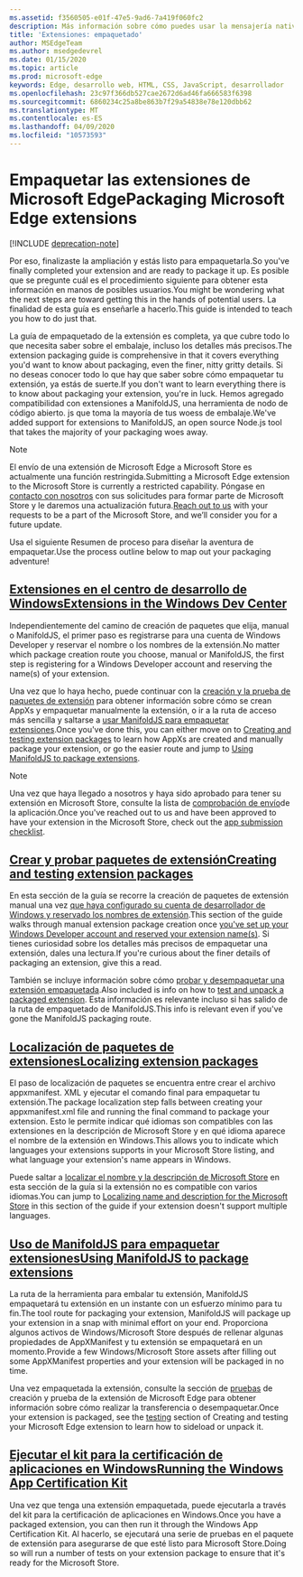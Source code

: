```yaml
---
ms.assetid: f3560505-e01f-47e5-9ad6-7a419f060fc2
description: Más información sobre cómo puedes usar la mensajería nativa para que tu extensión se comunique con una aplicación para UWP complementaria.
title: 'Extensiones: empaquetado'
author: MSEdgeTeam
ms.author: msedgedevrel
ms.date: 01/15/2020
ms.topic: article
ms.prod: microsoft-edge
keywords: Edge, desarrollo web, HTML, CSS, JavaScript, desarrollador
ms.openlocfilehash: 23c97f366db527cae2672d6ad46fa666583f6398
ms.sourcegitcommit: 6860234c25a8be863b7f29a54838e78e120dbb62
ms.translationtype: MT
ms.contentlocale: es-ES
ms.lasthandoff: 04/09/2020
ms.locfileid: "10573593"
---
```

# <span data-ttu-id="5d70b-104">Empaquetar las extensiones de Microsoft Edge</span><span class="sxs-lookup"><span data-stu-id="5d70b-104">Packaging Microsoft Edge extensions</span></span>  

[!INCLUDE [deprecation-note](../includes/deprecation-note.md)]  

<span data-ttu-id="5d70b-105">Por eso, finalizaste la ampliación y estás listo para empaquetarla.</span><span class="sxs-lookup"><span data-stu-id="5d70b-105">So you've finally completed your extension and are ready to package it up.</span></span> <span data-ttu-id="5d70b-106">Es posible que se pregunte cuál es el procedimiento siguiente para obtener esta información en manos de posibles usuarios.</span><span class="sxs-lookup"><span data-stu-id="5d70b-106">You might be wondering what the next steps are toward getting this in the hands of potential users.</span></span> <span data-ttu-id="5d70b-107">La finalidad de esta guía es enseñarle a hacerlo.</span><span class="sxs-lookup"><span data-stu-id="5d70b-107">This guide is intended to teach you how to do just that.</span></span>

<span data-ttu-id="5d70b-108">La guía de empaquetado de la extensión es completa, ya que cubre todo lo que necesita saber sobre el embalaje, incluso los detalles más precisos.</span><span class="sxs-lookup"><span data-stu-id="5d70b-108">The extension packaging guide is comprehensive in that it covers everything you'd want to know about packaging, even the finer, nitty gritty details.</span></span> <span data-ttu-id="5d70b-109">Si no deseas conocer todo lo que hay que saber sobre cómo empaquetar tu extensión, ya estás de suerte.</span><span class="sxs-lookup"><span data-stu-id="5d70b-109">If you don't want to learn everything there is to know about packaging your extension, you're in luck.</span></span> <span data-ttu-id="5d70b-110">Hemos agregado compatibilidad con extensiones a ManifoldJS, una herramienta de nodo de código abierto. js que toma la mayoría de tus woess de embalaje.</span><span class="sxs-lookup"><span data-stu-id="5d70b-110">We've added support for extensions to ManifoldJS, an open source Node.js tool that takes the majority of your packaging woes away.</span></span>

> [!NOTE]
> <span data-ttu-id="5d70b-111">El envío de una extensión de Microsoft Edge a Microsoft Store es actualmente una función restringida.</span><span class="sxs-lookup"><span data-stu-id="5d70b-111">Submitting a Microsoft Edge extension to the Microsoft Store is currently a restricted capability.</span></span> <span data-ttu-id="5d70b-112">Póngase en [contacto con nosotros](https://aka.ms/extension-request) con sus solicitudes para formar parte de Microsoft Store y le daremos una actualización futura.</span><span class="sxs-lookup"><span data-stu-id="5d70b-112">[Reach out to us](https://aka.ms/extension-request) with your requests to be a part of the Microsoft Store, and we’ll consider you for a future update.</span></span>


<span data-ttu-id="5d70b-113">Usa el siguiente Resumen de proceso para diseñar la aventura de empaquetar.</span><span class="sxs-lookup"><span data-stu-id="5d70b-113">Use the process outline below to map out your packaging adventure!</span></span>


## [<span data-ttu-id="5d70b-114">Extensiones en el centro de desarrollo de Windows</span><span class="sxs-lookup"><span data-stu-id="5d70b-114">Extensions in the Windows Dev Center</span></span>](./packaging/extensions-in-the-windows-dev-center.md)

<span data-ttu-id="5d70b-115">Independientemente del camino de creación de paquetes que elija, manual o ManifoldJS, el primer paso es registrarse para una cuenta de Windows Developer y reservar el nombre o los nombres de la extensión.</span><span class="sxs-lookup"><span data-stu-id="5d70b-115">No matter which package creation route you choose, manual or ManifoldJS, the first step is registering for a Windows Developer account and reserving the name(s) of your extension.</span></span>

<span data-ttu-id="5d70b-116">Una vez que lo haya hecho, puede continuar con la [creación y la prueba de paquetes de extensión](./packaging/creating-and-testing-extension-packages.md) para obtener información sobre cómo se crean AppXs y empaquetar manualmente la extensión, o ir a la ruta de acceso más sencilla y saltarse a [usar ManifoldJS para empaquetar extensiones](./packaging/using-ManifoldJS-to-package-extensions.md).</span><span class="sxs-lookup"><span data-stu-id="5d70b-116">Once you've done this, you can either move on to [Creating and testing extension packages](./packaging/creating-and-testing-extension-packages.md) to learn how AppXs are created and manually package your extension, or go the easier route and jump to [Using ManifoldJS to package extensions](./packaging/using-ManifoldJS-to-package-extensions.md).</span></span>

> [!NOTE]
> <span data-ttu-id="5d70b-117">Una vez que haya llegado a nosotros y haya sido aprobado para tener su extensión en Microsoft Store, consulte la lista de [comprobación de envío](https://docs.microsoft.com/windows/uwp/publish/app-submissions)de la aplicación.</span><span class="sxs-lookup"><span data-stu-id="5d70b-117">Once you've reached out to us and have been approved to have your extension in the Microsoft Store, check out the [app submission checklist](https://docs.microsoft.com/windows/uwp/publish/app-submissions).</span></span>


## [<span data-ttu-id="5d70b-118">Crear y probar paquetes de extensión</span><span class="sxs-lookup"><span data-stu-id="5d70b-118">Creating and testing extension packages</span></span>](./packaging/creating-and-testing-extension-packages.md)

<span data-ttu-id="5d70b-119">En esta sección de la guía se recorre la creación de paquetes de extensión manual una vez [que haya configurado su cuenta de desarrollador de Windows y reservado los nombres de extensión](./packaging/extensions-in-the-windows-Dev-Center.md).</span><span class="sxs-lookup"><span data-stu-id="5d70b-119">This section of the guide walks through manual extension package creation once [you've set up your Windows Developer account and reserved your extension name(s)](./packaging/extensions-in-the-windows-Dev-Center.md).</span></span> <span data-ttu-id="5d70b-120">Si tienes curiosidad sobre los detalles más precisos de empaquetar una extensión, dales una lectura.</span><span class="sxs-lookup"><span data-stu-id="5d70b-120">If you're curious about the finer details of packaging an extension, give this a read.</span></span>

<span data-ttu-id="5d70b-121">También se incluye información sobre cómo [probar y desempaquetar una extensión empaquetada](./packaging/creating-and-testing-extension-packages.md#testing-an-appx-package).</span><span class="sxs-lookup"><span data-stu-id="5d70b-121">Also included is info on how to [test and unpack a packaged extension](./packaging/creating-and-testing-extension-packages.md#testing-an-appx-package).</span></span> <span data-ttu-id="5d70b-122">Esta información es relevante incluso si has salido de la ruta de empaquetado de ManifoldJS.</span><span class="sxs-lookup"><span data-stu-id="5d70b-122">This info is relevant even if you've gone the ManifoldJS packaging route.</span></span>

## [<span data-ttu-id="5d70b-123">Localización de paquetes de extensiones</span><span class="sxs-lookup"><span data-stu-id="5d70b-123">Localizing extension packages</span></span>](./packaging/localizing-extension-packages.md)
<span data-ttu-id="5d70b-124">El paso de localización de paquetes se encuentra entre crear el archivo appxmanifest. XML y ejecutar el comando final para empaquetar tu extensión.</span><span class="sxs-lookup"><span data-stu-id="5d70b-124">The package localization step falls between creating your appxmanifest.xml file and running the final command to package your extension.</span></span>
<span data-ttu-id="5d70b-125">Esto le permite indicar qué idiomas son compatibles con las extensiones en la descripción de Microsoft Store y en qué idioma aparece el nombre de la extensión en Windows.</span><span class="sxs-lookup"><span data-stu-id="5d70b-125">This allows you to indicate which languages your extensions supports in your Microsoft Store listing, and what language your extension's name appears in Windows.</span></span>

<span data-ttu-id="5d70b-126">Puede saltar a [localizar el nombre y la descripción de Microsoft Store](./packaging/localizing-extension-packages.md#localizing-name-and-description-in-the-microsoft-store) en esta sección de la guía si la extensión no es compatible con varios idiomas.</span><span class="sxs-lookup"><span data-stu-id="5d70b-126">You can jump to [Localizing name and description for the Microsoft Store](./packaging/localizing-extension-packages.md#localizing-name-and-description-in-the-microsoft-store) in this section of the guide if your extension doesn't support multiple languages.</span></span>

## [<span data-ttu-id="5d70b-127">Uso de ManifoldJS para empaquetar extensiones</span><span class="sxs-lookup"><span data-stu-id="5d70b-127">Using ManifoldJS to package extensions</span></span>](./packaging/using-ManifoldJS-to-package-extensions.md)

<span data-ttu-id="5d70b-128">La ruta de la herramienta para embalar tu extensión, ManifoldJS empaquetará tu extensión en un instante con un esfuerzo mínimo para tu fin.</span><span class="sxs-lookup"><span data-stu-id="5d70b-128">The tool route for packaging your extension, ManifoldJS will package up your extension in a snap with minimal effort on your end.</span></span> <span data-ttu-id="5d70b-129">Proporciona algunos activos de Windows/Microsoft Store después de rellenar algunas propiedades de AppXManifest y tu extensión se empaquetará en un momento.</span><span class="sxs-lookup"><span data-stu-id="5d70b-129">Provide a few Windows/Microsoft Store assets after filling out some AppXManifest properties and your extension will be packaged in no time.</span></span>

<span data-ttu-id="5d70b-130">Una vez empaquetada la extensión, consulte la sección de [pruebas](./packaging/creating-and-testing-extension-packages.md#testing-an-appx-package) de creación y prueba de la extensión de Microsoft Edge para obtener información sobre cómo realizar la transferencia o desempaquetar.</span><span class="sxs-lookup"><span data-stu-id="5d70b-130">Once your extension is packaged, see the [testing](./packaging/creating-and-testing-extension-packages.md#testing-an-appx-package) section of Creating and testing your Microsoft Edge extension to learn how to sideload or unpack it.</span></span>


## [<span data-ttu-id="5d70b-131">Ejecutar el kit para la certificación de aplicaciones en Windows</span><span class="sxs-lookup"><span data-stu-id="5d70b-131">Running the Windows App Certification Kit</span></span>](./packaging/running-the-windows-app-certification-kit.md)

<span data-ttu-id="5d70b-132">Una vez que tenga una extensión empaquetada, puede ejecutarla a través del kit para la certificación de aplicaciones en Windows.</span><span class="sxs-lookup"><span data-stu-id="5d70b-132">Once you have a packaged extension, you can then run it through the Windows App Certification Kit.</span></span> <span data-ttu-id="5d70b-133">Al hacerlo, se ejecutará una serie de pruebas en el paquete de extensión para asegurarse de que esté listo para Microsoft Store.</span><span class="sxs-lookup"><span data-stu-id="5d70b-133">Doing so will run a number of tests on your extension package to ensure that it's ready for the Microsoft Store.</span></span>
